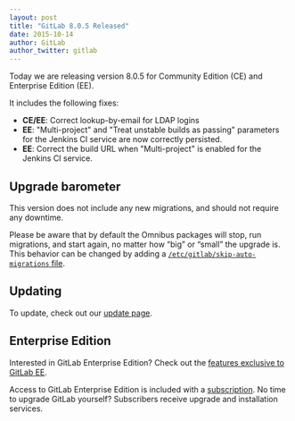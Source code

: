 ```yaml
---
layout: post
title: "GitLab 8.0.5 Released"
date: 2015-10-14
author: GitLab
author_twitter: gitlab
---
```


Today we are releasing version 8.0.5 for Community Edition (CE) and Enterprise
Edition (EE).

It includes the following fixes:

- **CE/EE**: Correct lookup-by-email for LDAP logins
- **EE**: "Multi-project" and "Treat unstable builds as passing" parameters for
  the Jenkins CI service are now correctly persisted.
- **EE**: Correct the build URL when "Multi-project" is enabled for the Jenkins
  CI service.

<!-- more -->

## Upgrade barometer

This version does not include any new migrations, and should not require any
downtime.

Please be aware that by default the Omnibus packages will stop, run migrations,
and start again, no matter how “big” or “small” the upgrade is. This behavior
can be changed by adding a [`/etc/gitlab/skip-auto-migrations`
file](http://doc.gitlab.com/omnibus/update/README.html).

## Updating

To update, check out our [update page](https://about.gitlab.com/update).

## Enterprise Edition

Interested in GitLab Enterprise Edition?
Check out the [features exclusive to GitLab EE](http://about.gitlab.com/features/#enterprise).

Access to GitLab Enterprise Edition is included with a [subscription](http://www.gitlab.com/pricing).
No time to upgrade GitLab yourself?
Subscribers receive upgrade and installation services.
